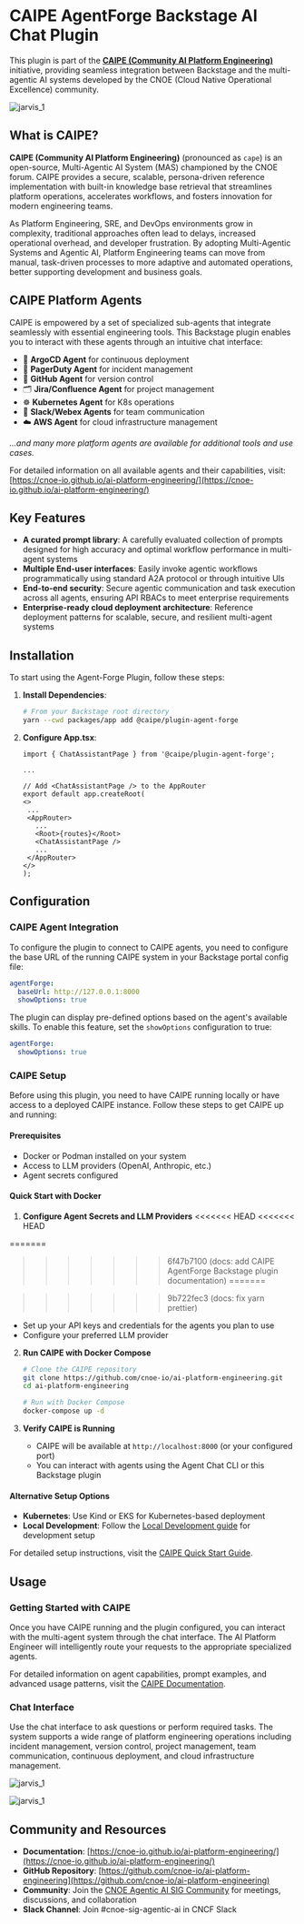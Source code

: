 # CAIPE AgentForge Backstage AI Chat Plugin

This plugin is part of the [**CAIPE (Community AI Platform Engineering)**](https://cnoe-io.github.io/ai-platform-engineering/) initiative, providing seamless integration between Backstage and the multi-agentic AI systems developed by the CNOE (Cloud Native Operational Excellence) community.

![jarvis_1](images/jarvis_2.png)

## What is CAIPE?

**CAIPE (Community AI Platform Engineering)** (pronounced as `cape`) is an open-source, Multi-Agentic AI System (MAS) championed by the CNOE forum. CAIPE provides a secure, scalable, persona-driven reference implementation with built-in knowledge base retrieval that streamlines platform operations, accelerates workflows, and fosters innovation for modern engineering teams.

As Platform Engineering, SRE, and DevOps environments grow in complexity, traditional approaches often lead to delays, increased operational overhead, and developer frustration. By adopting Multi-Agentic Systems and Agentic AI, Platform Engineering teams can move from manual, task-driven processes to more adaptive and automated operations, better supporting development and business goals.

## CAIPE Platform Agents

CAIPE is empowered by a set of specialized sub-agents that integrate seamlessly with essential engineering tools. This Backstage plugin enables you to interact with these agents through an intuitive chat interface:

- 🚀 **ArgoCD Agent** for continuous deployment
- 🚨 **PagerDuty Agent** for incident management
- 🐙 **GitHub Agent** for version control
- 🗂️ **Jira/Confluence Agent** for project management
- ☸ **Kubernetes Agent** for K8s operations
- 💬 **Slack/Webex Agents** for team communication
- ☁️ **AWS Agent** for cloud infrastructure management

_...and many more platform agents are available for additional tools and use cases._

For detailed information on all available agents and their capabilities, visit: [https://cnoe-io.github.io/ai-platform-engineering/](https://cnoe-io.github.io/ai-platform-engineering/)

## Key Features

- **A curated prompt library**: A carefully evaluated collection of prompts designed for high accuracy and optimal workflow performance in multi-agent systems
- **Multiple End-user interfaces**: Easily invoke agentic workflows programmatically using standard A2A protocol or through intuitive UIs
- **End-to-end security**: Secure agentic communication and task execution across all agents, ensuring API RBACs to meet enterprise requirements
- **Enterprise-ready cloud deployment architecture**: Reference deployment patterns for scalable, secure, and resilient multi-agent systems

## Installation

To start using the Agent-Forge Plugin, follow these steps:

1. **Install Dependencies**:

   ```bash
   # From your Backstage root directory
   yarn --cwd packages/app add @caipe/plugin-agent-forge
   ```

2. **Configure App.tsx**:

   ```tsx
   import { ChatAssistantPage } from '@caipe/plugin-agent-forge';

   ...

   // Add <ChatAssistantPage /> to the AppRouter
   export default app.createRoot(
   <>
    ...
    <AppRouter>
      ...
      <Root>{routes}</Root>
      <ChatAssistantPage />
      ...
    </AppRouter>
   </>
   );
   ```

## Configuration

### CAIPE Agent Integration

To configure the plugin to connect to CAIPE agents, you need to configure the base URL of the running CAIPE system in your Backstage portal config file:

```yaml
agentForge:
  baseUrl: http://127.0.0.1:8000
  showOptions: true
```

The plugin can display pre-defined options based on the agent's available skills. To enable this feature, set the `showOptions` configuration to true:

```yaml
agentForge:
  showOptions: true
```

### CAIPE Setup

Before using this plugin, you need to have CAIPE running locally or have access to a deployed CAIPE instance. Follow these steps to get CAIPE up and running:

#### Prerequisites

- Docker or Podman installed on your system
- Access to LLM providers (OpenAI, Anthropic, etc.)
- Agent secrets configured

#### Quick Start with Docker

1. **Configure Agent Secrets and LLM Providers**
<<<<<<< HEAD
<<<<<<< HEAD

=======
>>>>>>> 6f47b7100 (docs: add CAIPE AgentForge Backstage plugin documentation)
=======

>>>>>>> 9b722fec3 (docs: fix yarn prettier)
   - Set up your API keys and credentials for the agents you plan to use
   - Configure your preferred LLM provider

2. **Run CAIPE with Docker Compose**

   ```bash
   # Clone the CAIPE repository
   git clone https://github.com/cnoe-io/ai-platform-engineering.git
   cd ai-platform-engineering

   # Run with Docker Compose
   docker-compose up -d
   ```

3. **Verify CAIPE is Running**
   - CAIPE will be available at `http://localhost:8000` (or your configured port)
   - You can interact with agents using the Agent Chat CLI or this Backstage plugin

#### Alternative Setup Options

- **Kubernetes**: Use Kind or EKS for Kubernetes-based deployment
- **Local Development**: Follow the [Local Development guide](https://cnoe-io.github.io/ai-platform-engineering/getting-started/local-development) for development setup

For detailed setup instructions, visit the [CAIPE Quick Start Guide](https://cnoe-io.github.io/ai-platform-engineering/getting-started/quick-start).

## Usage

### Getting Started with CAIPE

Once you have CAIPE running and the plugin configured, you can interact with the multi-agent system through the chat interface. The AI Platform Engineer will intelligently route your requests to the appropriate specialized agents.

For detailed information on agent capabilities, prompt examples, and advanced usage patterns, visit the [CAIPE Documentation](https://cnoe-io.github.io/ai-platform-engineering/).

### Chat Interface

Use the chat interface to ask questions or perform required tasks. The system supports a wide range of platform engineering operations including incident management, version control, project management, team communication, continuous deployment, and cloud infrastructure management.

![jarvis_1](images/jarvis_1.png)

![jarvis_1](images/jarvis_3.png)

## Community and Resources

- **Documentation**: [https://cnoe-io.github.io/ai-platform-engineering/](https://cnoe-io.github.io/ai-platform-engineering/)
- **GitHub Repository**: [https://github.com/cnoe-io/ai-platform-engineering](https://github.com/cnoe-io/ai-platform-engineering)
- **Community**: Join the [CNOE Agentic AI SIG Community](https://cnoe-io.github.io/ai-platform-engineering/community/) for meetings, discussions, and collaboration
- **Slack Channel**: Join #cnoe-sig-agentic-ai in CNCF Slack
